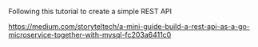 Following this tutorial to create a simple REST API

https://medium.com/storyteltech/a-mini-guide-build-a-rest-api-as-a-go-microservice-together-with-mysql-fc203a6411c0
